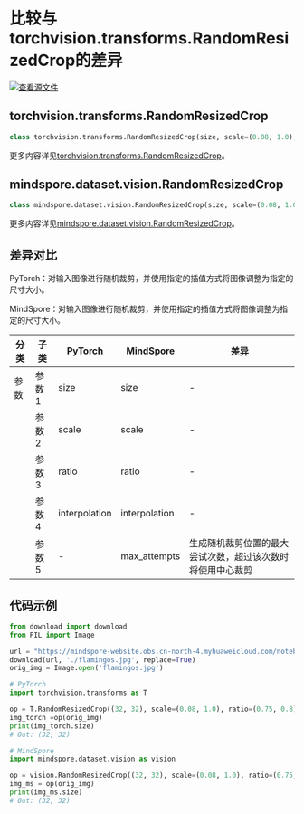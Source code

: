 # 比较与torchvision.transforms.RandomResizedCrop的差异

[![查看源文件](https://mindspore-website.obs.cn-north-4.myhuaweicloud.com/website-images/br_base/resource/_static/logo_source.svg)](https://gitee.com/mindspore/docs/blob/br_base/docs/mindspore/source_zh_cn/note/api_mapping/pytorch_diff/RandomResizedCrop.md)

## torchvision.transforms.RandomResizedCrop

```python
class torchvision.transforms.RandomResizedCrop(size, scale=(0.08, 1.0), ratio=(0.75, 1.3333333333333333), interpolation=InterpolationMode.BILINEAR)
```

更多内容详见[torchvision.transforms.RandomResizedCrop](https://pytorch.org/vision/0.9/transforms.html#torchvision.transforms.RandomResizedCrop)。

## mindspore.dataset.vision.RandomResizedCrop

```python
class mindspore.dataset.vision.RandomResizedCrop(size, scale=(0.08, 1.0), ratio=(3. / 4., 4. / 3.), interpolation=Inter.BILINEAR, max_attempts=10)
```

更多内容详见[mindspore.dataset.vision.RandomResizedCrop](https://mindspore.cn/docs/zh-CN/br_base/api_python/dataset_vision/mindspore.dataset.vision.RandomResizedCrop.html)。

## 差异对比

PyTorch：对输入图像进行随机裁剪，并使用指定的插值方式将图像调整为指定的尺寸大小。

MindSpore：对输入图像进行随机裁剪，并使用指定的插值方式将图像调整为指定的尺寸大小。

| 分类 | 子类 |PyTorch | MindSpore | 差异 |
| --- | ---   | ---   | ---        |---  |
|参数 | 参数1 | size    | size    | - |
|     | 参数2 | scale      | scale   |- |
|     | 参数3 | ratio     | ratio    | - |
|     | 参数4 | interpolation     | interpolation   | - |
|     | 参数5 | -     | max_attempts   | 生成随机裁剪位置的最大尝试次数，超过该次数时将使用中心裁剪 |

## 代码示例

```python
from download import download
from PIL import Image

url = "https://mindspore-website.obs.cn-north-4.myhuaweicloud.com/notebook/datasets/flamingos.jpg"
download(url, './flamingos.jpg', replace=True)
orig_img = Image.open('flamingos.jpg')

# PyTorch
import torchvision.transforms as T

op = T.RandomResizedCrop((32, 32), scale=(0.08, 1.0), ratio=(0.75, 0.8))
img_torch =op(orig_img)
print(img_torch.size)
# Out: (32, 32)

# MindSpore
import mindspore.dataset.vision as vision

op = vision.RandomResizedCrop((32, 32), scale=(0.08, 1.0), ratio=(0.75, 0.8))
img_ms = op(orig_img)
print(img_ms.size)
# Out: (32, 32)
```